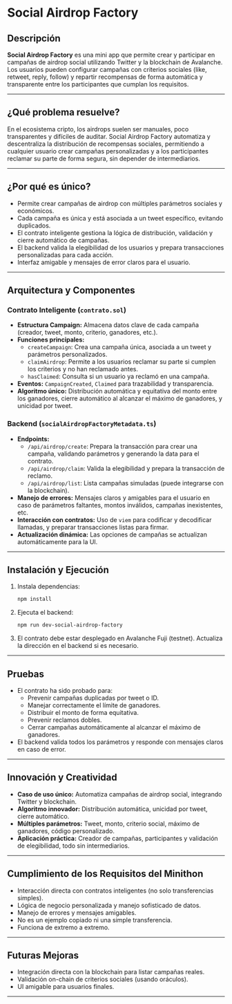 # Social Airdrop Factory

## Descripción

**Social Airdrop Factory** es una mini app que permite crear y participar en campañas de airdrop social utilizando Twitter y la blockchain de Avalanche. Los usuarios pueden configurar campañas con criterios sociales (like, retweet, reply, follow) y repartir recompensas de forma automática y transparente entre los participantes que cumplan los requisitos.

---

## ¿Qué problema resuelve?

En el ecosistema cripto, los airdrops suelen ser manuales, poco transparentes y difíciles de auditar. Social Airdrop Factory automatiza y descentraliza la distribución de recompensas sociales, permitiendo a cualquier usuario crear campañas personalizadas y a los participantes reclamar su parte de forma segura, sin depender de intermediarios.

---

## ¿Por qué es único?

- Permite crear campañas de airdrop con múltiples parámetros sociales y económicos.
- Cada campaña es única y está asociada a un tweet específico, evitando duplicados.
- El contrato inteligente gestiona la lógica de distribución, validación y cierre automático de campañas.
- El backend valida la elegibilidad de los usuarios y prepara transacciones personalizadas para cada acción.
- Interfaz amigable y mensajes de error claros para el usuario.

---

## Arquitectura y Componentes

### Contrato Inteligente (`contrato.sol`)

- **Estructura Campaign:** Almacena datos clave de cada campaña (creador, tweet, monto, criterio, ganadores, etc.).
- **Funciones principales:**
  - `createCampaign`: Crea una campaña única, asociada a un tweet y parámetros personalizados.
  - `claimAirdrop`: Permite a los usuarios reclamar su parte si cumplen los criterios y no han reclamado antes.
  - `hasClaimed`: Consulta si un usuario ya reclamó en una campaña.
- **Eventos:** `CampaignCreated`, `Claimed` para trazabilidad y transparencia.
- **Algoritmo único:** Distribución automática y equitativa del monto entre los ganadores, cierre automático al alcanzar el máximo de ganadores, y unicidad por tweet.

### Backend (`socialAirdropFactoryMetadata.ts`)

- **Endpoints:**
  - `/api/airdrop/create`: Prepara la transacción para crear una campaña, validando parámetros y generando la data para el contrato.
  - `/api/airdrop/claim`: Valida la elegibilidad y prepara la transacción de reclamo.
  - `/api/airdrop/list`: Lista campañas simuladas (puede integrarse con la blockchain).
- **Manejo de errores:** Mensajes claros y amigables para el usuario en caso de parámetros faltantes, montos inválidos, campañas inexistentes, etc.
- **Interacción con contratos:** Uso de `viem` para codificar y decodificar llamadas, y preparar transacciones listas para firmar.
- **Actualización dinámica:** Las opciones de campañas se actualizan automáticamente para la UI.

---

## Instalación y Ejecución

1. Instala dependencias:
   ```bash
   npm install
   ```
2. Ejecuta el backend:
   ```bash
   npm run dev-social-airdrop-factory
   ```
3. El contrato debe estar desplegado en Avalanche Fuji (testnet). Actualiza la dirección en el backend si es necesario.

---

## Pruebas

- El contrato ha sido probado para:
  - Prevenir campañas duplicadas por tweet o ID.
  - Manejar correctamente el límite de ganadores.
  - Distribuir el monto de forma equitativa.
  - Prevenir reclamos dobles.
  - Cerrar campañas automáticamente al alcanzar el máximo de ganadores.
- El backend valida todos los parámetros y responde con mensajes claros en caso de error.

---

## Innovación y Creatividad

- **Caso de uso único:** Automatiza campañas de airdrop social, integrando Twitter y blockchain.
- **Algoritmo innovador:** Distribución automática, unicidad por tweet, cierre automático.
- **Múltiples parámetros:** Tweet, monto, criterio social, máximo de ganadores, código personalizado.
- **Aplicación práctica:** Creador de campañas, participantes y validación de elegibilidad, todo sin intermediarios.

---

## Cumplimiento de los Requisitos del Minithon

- Interacción directa con contratos inteligentes (no solo transferencias simples).
- Lógica de negocio personalizada y manejo sofisticado de datos.
- Manejo de errores y mensajes amigables.
- No es un ejemplo copiado ni una simple transferencia.
- Funciona de extremo a extremo.

---

## Futuras Mejoras

- Integración directa con la blockchain para listar campañas reales.
- Validación on-chain de criterios sociales (usando oráculos).
- UI amigable para usuarios finales.

---
